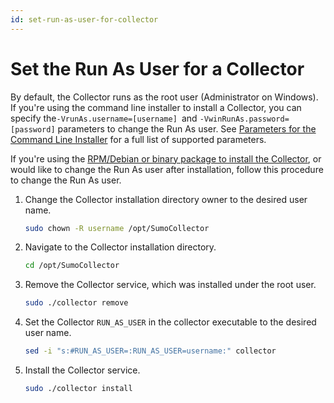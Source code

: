 ```yaml
---
id: set-run-as-user-for-collector
---
```


# Set the Run As User for a Collector

By default, the Collector runs as the root user (Administrator on Windows). If you're using the command line installer to install a Collector, you can specify the`-VrunAs.username=[username] `and `-VwinRunAs.password=[password]` parameters to change the Run As user. See [Parameters for the Command Line Installer](parameters-command-line-installer.md) for a full list of supported parameters.

If you're using the [RPM/Debian or binary package to install the Collector](../install-collector-linux.md), or would like to change the Run As user after installation, follow this procedure to change the Run As user. 

1. Change the Collector installation directory owner to the desired user name.

    ```bash
    sudo chown -R username /opt/SumoCollector
    ```

1. Navigate to the Collector installation directory.

    ```bash
    cd /opt/SumoCollector
    ```

1. Remove the Collector service, which was installed under the root user.

    ```bash
    sudo ./collector remove
    ```

1. Set the Collector `RUN_AS_USER` in the collector executable to the desired user name.

    ```bash
    sed -i "s:#RUN_AS_USER=:RUN_AS_USER=username:" collector
    ```

1. Install the Collector service.

    ```bash
    sudo ./collector install
    ```
